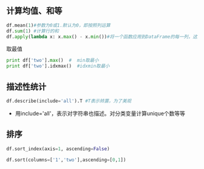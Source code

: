 ## 计算均值、和等
```python
df.mean(1)#参数为0或1.默认为0，即按照列运算
df.sum(1) #计算行的和
df.apply(lambda x: x.max() - x.min())#将一个函数应用到DataFrame的每一列，这里使用的是匿名lambda函数，与R中apply函数类似
```



取最值
```python
print df['two'].max()  #  min取最小
print df['two'].idxmax()  #idxmin取最小
```


## 描述性统计
```python
df.describe(include='all').T #T表示转置，为了美观
```
- 用include='all'，表示对字符串也描述。对分类变量计算unique个数等等



## 排序

```python
df.sort_index(axis=1, ascending=False)
```

```python
df.sort(columns=['1','two'],ascending=[0,1])
```
